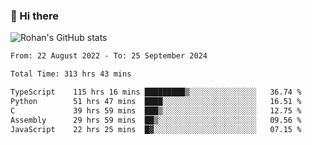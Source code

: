 ### 👋 Hi there 

<!--
**rohznmdev/rohznmdev** is a ✨ _special_ ✨ repository because its `README.md` (this file) appears on your GitHub profile.

Here are some ideas to get you started:

- 🔭 I’m currently working on ...
- 🌱 I’m currently learning Ruby and Ruby on Rails
- 👯 I’m looking to collaborate on ...
- 🤔 I’m looking for help with ...
- 💬 Ask me about ...
- 📫 How to reach me: ...
- 😄 Pronouns: ...
- ⚡ Fun fact: ...
-->
![Rohan's GitHub stats](https://github-readme-stats.vercel.app/api?username=rohznmdev&theme=dark&show_icons=true)

<!--START_SECTION:waka-->

```txt
From: 22 August 2022 - To: 25 September 2024

Total Time: 313 hrs 43 mins

TypeScript    115 hrs 16 mins █████████▒░░░░░░░░░░░░░░░   36.74 %
Python        51 hrs 47 mins  ████░░░░░░░░░░░░░░░░░░░░░   16.51 %
C             39 hrs 59 mins  ███▒░░░░░░░░░░░░░░░░░░░░░   12.75 %
Assembly      29 hrs 59 mins  ██▒░░░░░░░░░░░░░░░░░░░░░░   09.56 %
JavaScript    22 hrs 25 mins  █▓░░░░░░░░░░░░░░░░░░░░░░░   07.15 %
```

<!--END_SECTION:waka-->
